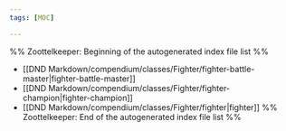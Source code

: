 ```yaml
---
tags: [MOC]

---
```

%% Zoottelkeeper: Beginning of the autogenerated index file list  %%
-  [[DND Markdown/compendium/classes/Fighter/fighter-battle-master|fighter-battle-master]]
-  [[DND Markdown/compendium/classes/Fighter/fighter-champion|fighter-champion]]
-  [[DND Markdown/compendium/classes/Fighter/fighter|fighter]]
%% Zoottelkeeper: End of the autogenerated index file list  %%
